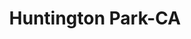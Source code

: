 ---
title: Huntington Park-CA
slug: huntington-park-ca
f_state:
- cms/state/california.md
f_locations:
- cms/payday-loan/a-c-check-cashing-165.md
- cms/payday-loan/advance-america-2649.md
- cms/payday-loan/amigo-4452.md
- cms/payday-loan/amigo-financial-services-inc-4458.md
- cms/payday-loan/b-b-check-cashing-5001.md
- cms/payday-loan/b-and-b-check-cashing-5082.md
- cms/payday-loan/california-quik-check-inc-5959.md
- cms/payday-loan/central-check-cashing-9601.md
- cms/payday-loan/continental-currency-15366.md
- cms/payday-loan/dolex-dollar-express-16002.md
- cms/payday-loan/dolex-dollar-express-16007.md
- cms/payday-loan/dolex-dollar-express-16008.md
- cms/payday-loan/dolex-dollar-express-16009.md
- cms/payday-loan/dolex-dollar-express-16010.md
- cms/payday-loan/dollar-16029.md
- cms/payday-loan/express-pay-mex-17180.md
- cms/payday-loan/express-pay-mex-17181.md
- cms/payday-loan/florence-check-cashing-18749.md
- cms/payday-loan/florence-check-cashing-18750.md
- cms/payday-loan/giromex-18970.md
- cms/payday-loan/giromex-18972.md
- cms/payday-loan/hi-tel-19395.md
- cms/payday-loan/huntington-park-quick-check-19520.md
- cms/payday-loan/money-express-21237.md
- cms/payday-loan/money-express-no-091-21247.md
- cms/payday-loan/nix-check-cashing-23035.md
- cms/payday-loan/order-express-inc-23341.md
- cms/payday-loan/pay-it-back-check-cashing-23595.md
- cms/payday-loan/pls-check-cashers-24424.md
- cms/payday-loan/popular-cash-24483.md
- cms/payday-loan/popular-cash-express-24507.md
- cms/payday-loan/ria-envia-26003.md
- cms/payday-loan/su-casa-check-cashing-26957.md
- cms/payday-loan/su-casa-check-cashing-26958.md
- cms/payday-loan/trillos-check-cashing-27946.md
updated-on: '2024-05-30T13:41:28.615Z'
created-on: '2024-05-30T13:41:28.615Z'
published-on: '2024-05-30T13:54:32.469Z'
f_city: Huntington Park
layout: '[city].html'
tags: city
---